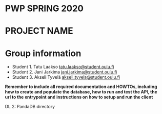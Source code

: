 # PWP SPRING 2020
# PROJECT NAME
# Group information
* Student 1. Tatu Laakso tatu.laakso@student.oulu.fi
* Student 2. Jani Jarkima jani.jarkima@student.oulu.fi
* Student 3. Akseli Tyvelä akseli.tyvela@student.oulu.fi

__Remember to include all required documentation and HOWTOs, including how to create and populate the database, how to run and test the API, the url to the entrypoint and instructions on how to setup and run the client__

DL 2: PandaDB directory
